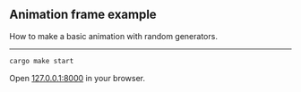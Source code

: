 ## Animation frame example

How to make a basic animation with random generators.

---

```bash
cargo make start
```

Open [127.0.0.1:8000](http://127.0.0.1:8000) in your browser.